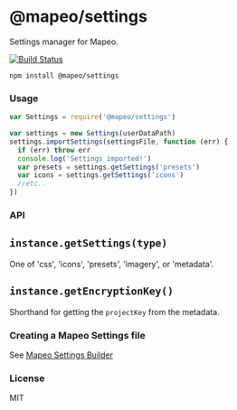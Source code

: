 # @mapeo/settings

Settings manager for Mapeo.

[![Build
Status](https://travis-ci.org/digidem/mapeo-settings.svg?branch=master)](https://travis-ci.org/digidem/mapeo-settings)

```
npm install @mapeo/settings
```

### Usage

```js
var Settings = require('@mapeo/settings')

var settings = new Settings(userDataPath)
settings.importSettings(settingsFile, function (err) {
  if (err) throw err
  console.log('Settings imported!')
  var presets = settings.getSettings('presets')
  var icons = settings.getSettings('icons')
  //etc..
})
```

### API

## ```instance.getSettings(type)```

One of 'css', 'icons', 'presets', 'imagery', or 'metadata'.

## ```instance.getEncryptionKey()```

Shorthand for getting the `projectKey` from the metadata.

### Creating a Mapeo Settings file

See [Mapeo Settings Builder](https://github.com/digidem/mapeo-settings-builder)

### License

MIT
